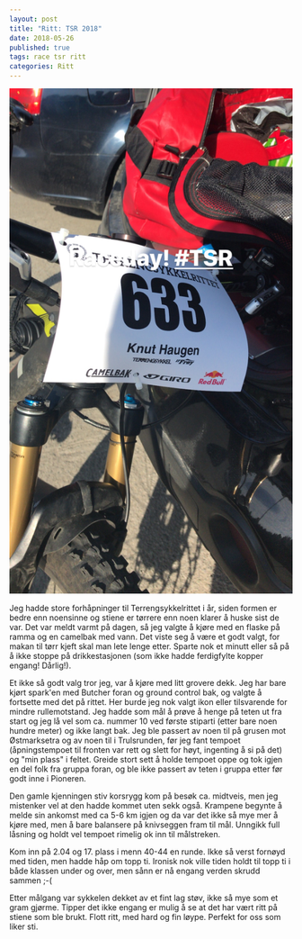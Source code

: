 ```yaml
---
layout: post
title: "Ritt: TSR 2018"
date: 2018-05-26
published: true
tags: race tsr ritt
categories: Ritt
---
```


<a href="/assets/tsr2018.jpg" data-lightbox="sti-1" data-title="Klar til start">
  <img src="/assets/tsr2018.jpg" title="Klar til start">
</a>

Jeg hadde store forhåpninger til Terrengsykkelrittet i år, siden formen er bedre enn noensinne og stiene er tørrere enn noen klarer å huske sist de var. Det var meldt varmt på dagen, så jeg valgte å kjøre med en flaske på ramma og en camelbak med vann. Det viste seg å være et godt valgt, for makan til tørr kjeft skal man lete lenge etter. Sparte nok et minutt eller så på å ikke stoppe på drikkestasjonen (som ikke hadde ferdigfylte kopper engang! Dårlig!). 

Et ikke så godt valg tror jeg, var å kjøre med litt grovere dekk. Jeg har bare kjørt spark'en med Butcher foran og ground control bak, og valgte å fortsette med det på rittet. Her burde jeg nok valgt ikon eller tilsvarende for mindre rullemotstand. Jeg hadde som mål å prøve å henge på teten ut fra start og jeg lå vel som ca. nummer 10 ved første stiparti (etter bare noen hundre meter) og ikke langt bak. Jeg ble passert av noen til på grusen mot Østmarksetra og av noen til i Trulsrunden, før jeg fant tempoet (åpningstempoet til fronten var rett og slett for høyt, ingenting å si på det) og "min plass" i feltet. Greide stort sett å holde tempoet oppe og tok igjen en del folk fra gruppa foran, og ble ikke passert av teten i gruppa etter før godt inne i Pioneren. 

Den gamle kjenningen stiv korsrygg kom på besøk ca. midtveis, men jeg mistenker vel at den hadde kommet uten sekk også. Krampene begynte å melde sin ankomst med ca 5-6 km igjen og da var det ikke så mye mer å kjøre med, men å bare balansere på knivseggen fram til mål. Unngikk full låsning og holdt vel tempoet rimelig ok inn til målstreken. 

Kom inn på 2.04 og 17. plass i menn 40-44 en runde. Ikke så verst fornøyd med tiden, men hadde håp om topp ti. Ironisk nok ville tiden holdt til topp ti i både klassen under og over, men sånn er nå engang verden skrudd sammen ;-(

Etter målgang var sykkelen dekket av et fint lag støv, ikke så mye som et gram gjørme. Tipper det ikke engang er mulig å se at det har vært ritt på stiene som ble brukt. Flott ritt, med hard og fin løype. Perfekt for oss som liker sti. 
